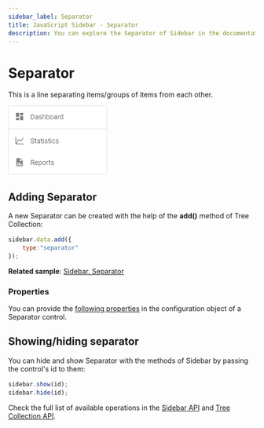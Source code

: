 ```yaml
---
sidebar_label: Separator
title: JavaScript Sidebar - Separator 
description: You can explore the Separator of Sidebar in the documentation of the DHTMLX JavaScript UI library. Browse developer guides and API reference, try out code examples and live demos, and download a free 30-day evaluation version of DHTMLX Suite 7.
---
```


# Separator

This is a line separating items/groups of items from each other.

![](../assets/sidebar/separator.png)

## Adding Separator

A new Separator can be created with the help of the **add()** method of Tree Collection:

~~~js
sidebar.data.add({
	type:"separator"
});
~~~

**Related sample**: [Sidebar. Separator](https://snippet.dhtmlx.com/aq2l1z5n)

### Properties

You can provide the [following properties](sidebar/api/api_separator_properties.md) in the configuration object of a Separator control.

## Showing/hiding separator

You can hide and show Separator with the methods of Sidebar by passing the control's id to them:

~~~js
sidebar.show(id);
sidebar.hide(id);
~~~

Check the full list of available operations in the [Sidebar API](sidebar/api/api_overview.md) and [Tree Collection API](tree_collection/index.md).
